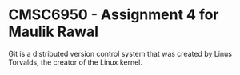 # CMSC6950 - Assignment 4 for Maulik Rawal

Git is a distributed version control system that was created by
Linus Torvalds, the creator of the Linux kernel.
